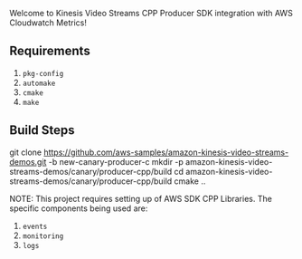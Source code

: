Welcome to Kinesis Video Streams CPP Producer SDK integration with AWS Cloudwatch Metrics!

## Requirements

1. `pkg-config`
2. `automake`
3. `cmake`
4. `make`



## Build Steps

git clone https://github.com/aws-samples/amazon-kinesis-video-streams-demos.git -b new-canary-producer-c
mkdir -p amazon-kinesis-video-streams-demos/canary/producer-cpp/build
cd amazon-kinesis-video-streams-demos/canary/producer-cpp/build
cmake ..

NOTE: This project requires setting up of AWS SDK CPP Libraries. The specific components being used are:
1. `events`
2. `monitoring`
3. `logs`